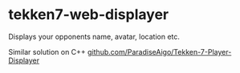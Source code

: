 # tekken7-web-displayer
Displays your opponents name, avatar, location etc.

Similar solution on C++ [github.com/ParadiseAigo/Tekken-7-Player-Displayer](https://github.com/ParadiseAigo/Tekken-7-Player-Displayer)